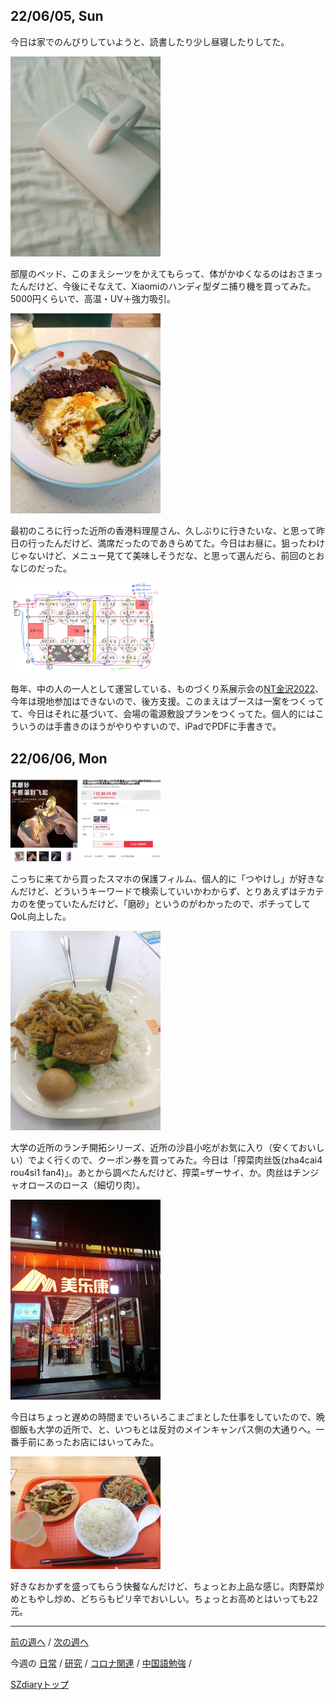 ## 22/06/05, Sun

今日は家でのんびりしていようと、読書したり少し昼寝したりしてた。

<img src="https://github.com/akita11/SZdiary/blob/main/diary/photo/2022-06-05_10.31.19.jpg" width="240px">

部屋のベッド、このまえシーツをかえてもらって、体がかゆくなるのはおさまったんだけど、今後にそなえて、Xiaomiのハンディ型ダニ捕り機を買ってみた。5000円くらいで、高温・UV＋強力吸引。

<img src="https://github.com/akita11/SZdiary/blob/main/diary/photo/2022-06-05_11.38.56.jpg" width="240px">

最初のころに行った近所の香港料理屋さん、久しぶりに行きたいな、と思って昨日の行ったんだけど、満席だったのであきらめてた。今日はお昼に。狙ったわけじゃないけど、メニュー見てて美味しそうだな、と思って選んだら、前回のとおなじのだった。

<img src="https://github.com/akita11/SZdiary/blob/main/diary/photo/2022-06-05_17.03.17.png" width="240px">

毎年、中の人の一人として運営している、ものづくり系展示会の[NT金沢2022](https://wiki.nicotech.jp/nico_tech/index.php?NT%E9%87%91%E6%B2%A22022)、今年は現地参加はできないので、後方支援。このまえはブースは一案をつくってて、今日はそれに基づいて、会場の電源敷設プランをつくってた。個人的にはこういうのは手書きのほうがやりやすいので、iPadでPDFに手書きで。


## 22/06/06, Mon

<img src="https://github.com/akita11/SZdiary/blob/main/diary/photo/2022-06-06_12.23.32.png" width="240px">

こっちに来てから買ったスマホの保護フィルム、個人的に「つやけし」が好きなんだけど、どういうキーワードで検索していいかわからず、とりあえずはテカテカのを使っていたんだけど、「磨砂」というのがわかったので、ポチってしてQoL向上した。

<img src="https://github.com/akita11/SZdiary/blob/main/diary/photo/2022-06-06_13.17.02.jpg" width="240px">

大学の近所のランチ開拓シリーズ、近所の沙县小吃がお気に入り（安くておいしい）でよく行くので、クーポン券を買ってみた。今日は「搾菜肉丝饭(zha4cai4 rou4si1 fan4)」。あとから調べたんだけど、搾菜=ザーサイ、か。肉丝はチンジャオロースのロース（細切り肉）。

<img src="https://github.com/akita11/SZdiary/blob/main/diary/photo/2022-06-06_19.33.29.jpg" width="240px">

今日はちょっと遅めの時間までいろいろこまごまとした仕事をしていたので、晩御飯も大学の近所で、と、いつもとは反対のメインキャンパス側の大通りへ。一番手前にあったお店にはいってみた。

<img src="https://github.com/akita11/SZdiary/blob/main/diary/photo/2022-06-06_19.23.32.jpg" width="240px">

好きなおかずを盛ってもらう快餐なんだけど、ちょっとお上品な感じ。肉野菜炒めともやし炒め、どちらもピリ辛でおいしい。ちょっとお高めとはいっても22元。

***

[前の週へ](2205-5.md) /
[次の週へ](2206-2.md)

今週の
[日常](../diary/2206-1.md) /
[研究](../research/2206-1.md) /
[コロナ関連](../covid19/2206-1.md) / 
[中国語勉強](../chinese/2206-1.md) / 

[SZdiaryトップ](../../README.md)
